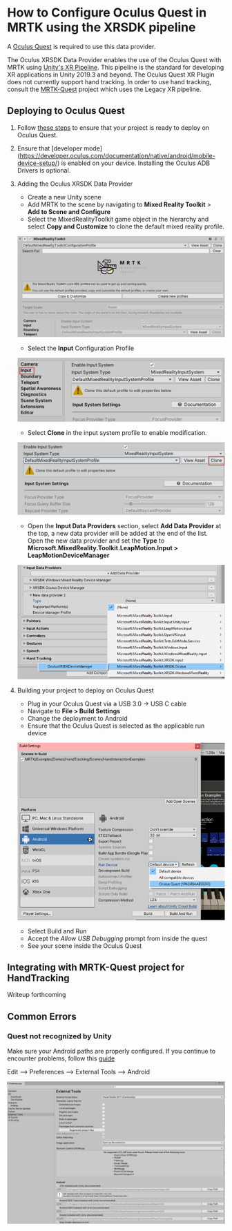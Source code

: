# How to Configure Oculus Quest in MRTK using the XRSDK pipeline

A [Oculus Quest](https://www.ultraleap.com/product/leap-motion-controller/) is required to use this data provider.

The Oculus XRSDK Data Provider enables the use of the Oculus Quest with MRTK using [Unity's XR Pipeline](https://docs.unity3d.com/Manual/XR.html).
This pipeline is the standard for developing XR applications in Unity 2019.3 and beyond.
The Oculus Quest XR Plugin does not currently support hand tracking. In order to use hand tracking, consult the [MRTK-Quest](https://github.com/provencher/MRTK-Quest)
project which uses the Legacy XR pipeline.

## Deploying to Oculus Quest

1. Follow [these steps](https://developer.oculus.com/documentation/unity/book-unity-gsg/) to ensure that your project is ready to deploy on Oculus Quest.

1. Ensure that [developer mode] (https://developer.oculus.com/documentation/native/android/mobile-device-setup/) is enabled on your device. Installing the Oculus ADB Drivers is optional.

1. Adding the Oculus XRSDK Data Provider
    - Create a new Unity scene
    - Add MRTK to the scene by navigating to **Mixed Reality Toolkit** > **Add to Scene and Configure**
    - Select the MixedRealityToolkit game object in the hierarchy and select **Copy and Customize** to clone the default mixed reality profile.

    ![CloneProfile](../Images/CrossPlatform/CloneProfile.png)

    - Select the **Input** Configuration Profile

    ![InputConfigurationProfile](../Images/CrossPlatform/InputConfigurationProfile.png)

    - Select **Clone** in the input system profile to enable modification.

    ![CloneInputSystemProfile](../Images/CrossPlatform/CloneInputSystemProfile.png)

    - Open the **Input Data Providers** section, select **Add Data Provider** at the top, a new data provider will be added at the end of the list.  Open the new data provider and set the **Type** to **Microsoft.MixedReality.Toolkit.LeapMotion.Input > LeapMotionDeviceManager**

    ![OculusAddDataProvider](../Images/CrossPlatform/OculusQuest/OculusAddDataProvider.png)

1. Building your project to deploy on Oculus Quest
    - Plug in your Oculus Quest via a USB 3.0 -> USB C cable
    - Navigate to **File > Build Settings**
    - Change the deployment to Android
    - Ensure that the Oculus Quest is selected as the applicable run device
    
    ![OculusRunDevice](../Images/CrossPlatform/OculusQuest/OculusRunDevice.png)

    - Select Build and Run 
    - Accept the _Allow USB Debugging_ prompt from inside the quest
    - See your scene inside the Oculus Quest

## Integrating with MRTK-Quest project for HandTracking

Writeup forthcoming

## Common Errors

### Quest not recognized by Unity

Make sure your Android paths are properly configured. If you continue to encounter problems, follow this [guide](https://developer.oculus.com/documentation/unity/book-unity-gsg/#install-android-tools)

Edit --> Preferences --> External Tools --> Android

![AndroidToolsConfig](../Images/CrossPlatform/OculusQuest/AndroidToolsConfig.png)